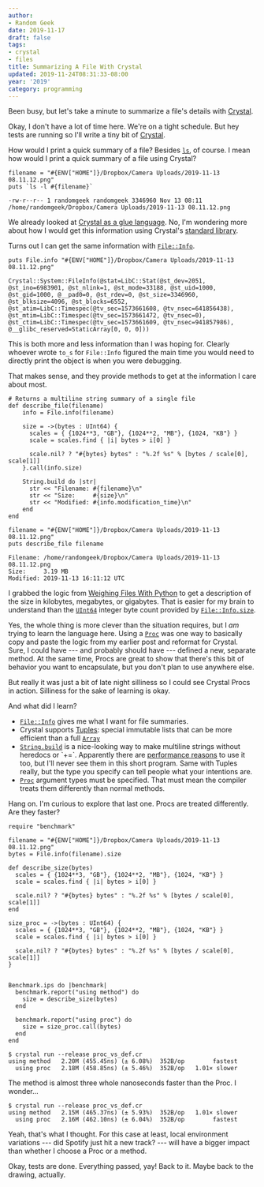 ```yaml
---
author:
- Random Geek
date: 2019-11-17
draft: false
tags:
- crystal
- files
title: Summarizing A File With Crystal
updated: 2019-11-24T08:31:33-08:00
year: '2019'
category: programming
---
```


Been busy, but let's take a minute to summarize a file's details with
[Crystal](https://crystal-lang.org/).

<!--more-->

Okay, I don't have a lot of time here. We're on a tight schedule. But hey tests are running so I'll write a tiny bit of [Crystal](/tags/crystal).

How would I print a quick summary of a file? Besides [`ls`](http://www.man7.org/linux/man-pages/man1/ls.1.html), of course. I mean how would I print a quick summary of a file using Crystal?

```crystal
filename = "#{ENV["HOME"]}/Dropbox/Camera Uploads/2019-11-13 08.11.12.png"
puts `ls -l #{filename}`
```

```text
-rw-r--r-- 1 randomgeek randomgeek 3346960 Nov 13 08:11 /home/randomgeek/Dropbox/Camera Uploads/2019-11-13 08.11.12.png
```

We already looked at [Crystal as a glue language](/2019/08/25/trying-the-crystal-language). No, I'm wondering
more about how I would get this information using Crystal's [standard
library](https://crystal-lang.org/api/).

Turns out I can get the same information with [`File::Info`](https://crystal-lang.org/api/0.31.1/File/Info.html).

```crystal
puts File.info "#{ENV["HOME"]}/Dropbox/Camera Uploads/2019-11-13 08.11.12.png"
```

```text
Crystal::System::FileInfo(@stat=LibC::Stat(@st_dev=2051, @st_ino=6983901, @st_nlink=1, @st_mode=33188, @st_uid=1000, @st_gid=1000, @__pad0=0, @st_rdev=0, @st_size=3346960, @st_blksize=4096, @st_blocks=6552, @st_atim=LibC::Timespec(@tv_sec=1573661608, @tv_nsec=641856438), @st_mtim=LibC::Timespec(@tv_sec=1573661472, @tv_nsec=0), @st_ctim=LibC::Timespec(@tv_sec=1573661609, @tv_nsec=941857986), @__glibc_reserved=StaticArray[0, 0, 0]))
```

This is both more and less information than I was hoping for. Clearly
whoever wrote `to_s` for `File::Info` figured the main time you would
need to directly print the object is when you were debugging.

That makes sense, and they provide methods to get at the information I
care about most.

```crystal#
# Returns a multiline string summary of a single file
def describe_file(filename)
    info = File.info(filename)

    size = ->(bytes : UInt64) {
      scales = { {1024**3, "GB"}, {1024**2, "MB"}, {1024, "KB"} }
      scale = scales.find { |i| bytes > i[0] }

      scale.nil? ? "#{bytes} bytes" : "%.2f %s" % [bytes / scale[0], scale[1]]
    }.call(info.size)

    String.build do |str|
      str << "Filename: #{filename}\n"
      str << "Size:     #{size}\n"
      str << "Modified: #{info.modification_time}\n"
    end
end

filename = "#{ENV["HOME"]}/Dropbox/Camera Uploads/2019-11-13 08.11.12.png"
puts describe_file filename
```

```text
Filename: /home/randomgeek/Dropbox/Camera Uploads/2019-11-13 08.11.12.png
Size:     3.19 MB
Modified: 2019-11-13 16:11:12 UTC
```

I grabbed the logic from [Weighing Files With Python](/2019/06/01/weighing-files-with-python/) to get a
description of the size in kilobytes, megabytes, or gigabytes. That is
easier for my brain to understand than the [`UInt64`](https://crystal-lang.org/api/0.31.1/UInt64.html) integer byte count
provided by [`File::Info.size`](https://crystal-lang.org/api/0.31.1/File/Info.html#size:UInt64-instance-method).

Yes, the whole thing is more clever than the situation requires, but I
_am_ trying to learn the language here. Using a [`Proc`](https://crystal-lang.org/api/0.31.1/Proc.html) was one way
to basically copy and paste the logic from my earlier post and
reformat for Crystal. Sure, I could have --- and probably should have
--- defined a new, separate method. At the same time, Procs are great
to show that there's this bit of behavior you want to encapsulate, but
you don't plan to use anywhere else.

But really it was just a bit of late night silliness so I could see
Crystal Procs in action. Silliness for the sake of learning is okay.

And what did I learn?

-   [`File::Info`](https://crystal-lang.org/api/0.31.1/File/Info.html) gives me what I want for file summaries.
-   Crystal supports [Tuples](https://crystal-lang.org/api/0.31.1/Tuple.html): special immutable lists that can be more
    efficient than a full [`Array`](https://crystal-lang.org/api/0.31.1/Array.html)
-   [`String.build`](https://crystal-lang.org/api/0.31.1/String.html#build(capacity=64,&block):self-class-method) is a nice-looking way to make multiline strings
    without heredocs or \`+=\`. Apparently there are [performance reasons](https://crystal-lang.org/reference/guides/performance.html)
    to use it too, but I'll never see them in this short program. Same
    with Tuples really, but the type you specify can tell people what
    your intentions are.
-   [`Proc`](https://crystal-lang.org/api/0.31.1/Proc.html) argument types must be specified. That must mean the compiler
    treats them differently than normal methods.

Hang on. I'm curious to explore that last one. Procs are treated
differently. Are they faster?

```crystal
require "benchmark"

filename = "#{ENV["HOME"]}/Dropbox/Camera Uploads/2019-11-13 08.11.12.png"
bytes = File.info(filename).size

def describe_size(bytes)
  scales = { {1024**3, "GB"}, {1024**2, "MB"}, {1024, "KB"} }
  scale = scales.find { |i| bytes > i[0] }

  scale.nil? ? "#{bytes} bytes" : "%.2f %s" % [bytes / scale[0], scale[1]]
end

size_proc = ->(bytes : UInt64) {
  scales = { {1024**3, "GB"}, {1024**2, "MB"}, {1024, "KB"} }
  scale = scales.find { |i| bytes > i[0] }

  scale.nil? ? "#{bytes} bytes" : "%.2f %s" % [bytes / scale[0], scale[1]]
}


Benchmark.ips do |benchmark|
  benchmark.report("using method") do
    size = describe_size(bytes)
  end

  benchmark.report("using proc") do
    size = size_proc.call(bytes)
  end
end
```

```text
$ crystal run --release proc_vs_def.cr
using method   2.20M (455.45ns) (± 6.08%)  352B/op        fastest
  using proc   2.18M (458.85ns) (± 5.46%)  352B/op   1.01× slower
```

The method is almost three whole nanoseconds faster than the Proc. I
wonder...

```text
$ crystal run --release proc_vs_def.cr
using method   2.15M (465.37ns) (± 5.93%)  352B/op   1.01× slower
  using proc   2.16M (462.10ns) (± 6.04%)  352B/op        fastest
```

Yeah, that's what I thought. For this case at least, local environment
variations --- did Spotify just hit a new track? --- will have a
bigger impact than whether I choose a Proc or a method.

Okay, tests are done. Everything passed, yay! Back to it. Maybe back
to the drawing, actually.
